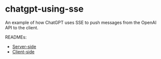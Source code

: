 # chatgpt-using-sse
An example of how ChatGPT uses SSE to push messages from the OpenAI API to the client.

READMEs:
- [Server-side](https://github.com/MaryannGitonga/chatgpt-using-sse/blob/main/server/README.md)
- [Client-side](https://github.com/MaryannGitonga/chatgpt-using-sse/blob/main/client/README.md)
